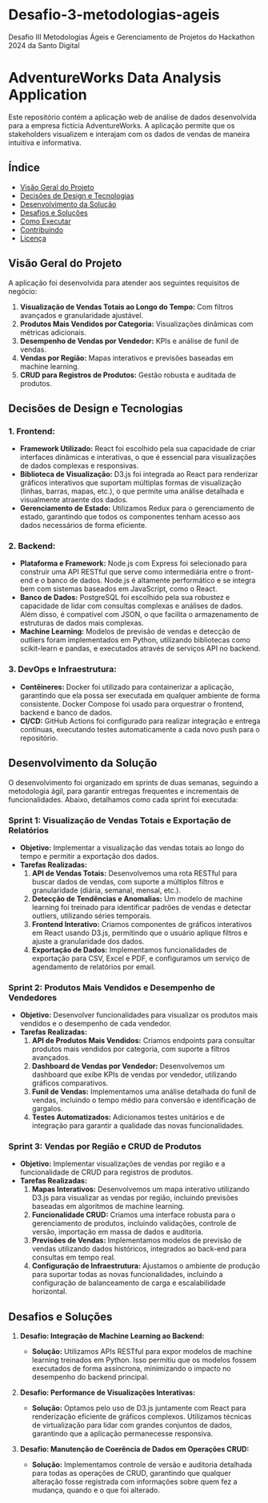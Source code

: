 # Desafio-3-metodologias-ageis
Desafio III Metodologias Ágeis e Gerenciamento de Projetos do Hackathon 2024 da Santo Digital
# AdventureWorks Data Analysis Application

Este repositório contém a aplicação web de análise de dados desenvolvida para a empresa fictícia AdventureWorks. A aplicação permite que os stakeholders visualizem e interajam com os dados de vendas de maneira intuitiva e informativa.

## Índice
- [Visão Geral do Projeto](#visão-geral-do-projeto)
- [Decisões de Design e Tecnologias](#decisões-de-design-e-tecnologias)
- [Desenvolvimento da Solução](#desenvolvimento-da-solução)
- [Desafios e Soluções](#desafios-e-soluções)
- [Como Executar](#como-executar)
- [Contribuindo](#contribuindo)
- [Licença](#licença)

## Visão Geral do Projeto

A aplicação foi desenvolvida para atender aos seguintes requisitos de negócio:
1. **Visualização de Vendas Totais ao Longo do Tempo:** Com filtros avançados e granularidade ajustável.
2. **Produtos Mais Vendidos por Categoria:** Visualizações dinâmicas com métricas adicionais.
3. **Desempenho de Vendas por Vendedor:** KPIs e análise de funil de vendas.
4. **Vendas por Região:** Mapas interativos e previsões baseadas em machine learning.
5. **CRUD para Registros de Produtos:** Gestão robusta e auditada de produtos.

## Decisões de Design e Tecnologias

### 1. **Frontend:**
- **Framework Utilizado:** React foi escolhido pela sua capacidade de criar interfaces dinâmicas e interativas, o que é essencial para visualizações de dados complexas e responsivas.
- **Biblioteca de Visualização:** D3.js foi integrada ao React para renderizar gráficos interativos que suportam múltiplas formas de visualização (linhas, barras, mapas, etc.), o que permite uma análise detalhada e visualmente atraente dos dados.
- **Gerenciamento de Estado:** Utilizamos Redux para o gerenciamento de estado, garantindo que todos os componentes tenham acesso aos dados necessários de forma eficiente.

### 2. **Backend:**
- **Plataforma e Framework:** Node.js com Express foi selecionado para construir uma API RESTful que serve como intermediária entre o front-end e o banco de dados. Node.js é altamente performático e se integra bem com sistemas baseados em JavaScript, como o React.
- **Banco de Dados:** PostgreSQL foi escolhido pela sua robustez e capacidade de lidar com consultas complexas e análises de dados. Além disso, é compatível com JSON, o que facilita o armazenamento de estruturas de dados mais complexas.
- **Machine Learning:** Modelos de previsão de vendas e detecção de outliers foram implementados em Python, utilizando bibliotecas como scikit-learn e pandas, e executados através de serviços API no backend.

### 3. **DevOps e Infraestrutura:**
- **Contêineres:** Docker foi utilizado para containerizar a aplicação, garantindo que ela possa ser executada em qualquer ambiente de forma consistente. Docker Compose foi usado para orquestrar o frontend, backend e banco de dados.
- **CI/CD:** GitHub Actions foi configurado para realizar integração e entrega contínuas, executando testes automaticamente a cada novo push para o repositório.

## Desenvolvimento da Solução

O desenvolvimento foi organizado em sprints de duas semanas, seguindo a metodologia ágil, para garantir entregas frequentes e incrementais de funcionalidades. Abaixo, detalhamos como cada sprint foi executada:

### Sprint 1: Visualização de Vendas Totais e Exportação de Relatórios

- **Objetivo:** Implementar a visualização das vendas totais ao longo do tempo e permitir a exportação dos dados.
- **Tarefas Realizadas:**
  1. **API de Vendas Totais:** Desenvolvemos uma rota RESTful para buscar dados de vendas, com suporte a múltiplos filtros e granularidade (diária, semanal, mensal, etc.).
  2. **Detecção de Tendências e Anomalias:** Um modelo de machine learning foi treinado para identificar padrões de vendas e detectar outliers, utilizando séries temporais.
  3. **Frontend Interativo:** Criamos componentes de gráficos interativos em React usando D3.js, permitindo que o usuário aplique filtros e ajuste a granularidade dos dados.
  4. **Exportação de Dados:** Implementamos funcionalidades de exportação para CSV, Excel e PDF, e configuramos um serviço de agendamento de relatórios por email.

### Sprint 2: Produtos Mais Vendidos e Desempenho de Vendedores

- **Objetivo:** Desenvolver funcionalidades para visualizar os produtos mais vendidos e o desempenho de cada vendedor.
- **Tarefas Realizadas:**
  1. **API de Produtos Mais Vendidos:** Criamos endpoints para consultar produtos mais vendidos por categoria, com suporte a filtros avançados.
  2. **Dashboard de Vendas por Vendedor:** Desenvolvemos um dashboard que exibe KPIs de vendas por vendedor, utilizando gráficos comparativos.
  3. **Funil de Vendas:** Implementamos uma análise detalhada do funil de vendas, incluindo o tempo médio para conversão e identificação de gargalos.
  4. **Testes Automatizados:** Adicionamos testes unitários e de integração para garantir a qualidade das novas funcionalidades.

### Sprint 3: Vendas por Região e CRUD de Produtos

- **Objetivo:** Implementar visualizações de vendas por região e a funcionalidade de CRUD para registros de produtos.
- **Tarefas Realizadas:**
  1. **Mapas Interativos:** Desenvolvemos um mapa interativo utilizando D3.js para visualizar as vendas por região, incluindo previsões baseadas em algoritmos de machine learning.
  2. **Funcionalidade CRUD:** Criamos uma interface robusta para o gerenciamento de produtos, incluindo validações, controle de versão, importação em massa de dados e auditoria.
  3. **Previsões de Vendas:** Implementamos modelos de previsão de vendas utilizando dados históricos, integrados ao back-end para consultas em tempo real.
  4. **Configuração de Infraestrutura:** Ajustamos o ambiente de produção para suportar todas as novas funcionalidades, incluindo a configuração de balanceamento de carga e escalabilidade horizontal.

## Desafios e Soluções

1. **Desafio: Integração de Machine Learning ao Backend:**
   - **Solução:** Utilizamos APIs RESTful para expor modelos de machine learning treinados em Python. Isso permitiu que os modelos fossem executados de forma assíncrona, minimizando o impacto no desempenho do backend principal.

2. **Desafio: Performance de Visualizações Interativas:**
   - **Solução:** Optamos pelo uso de D3.js juntamente com React para renderização eficiente de gráficos complexos. Utilizamos técnicas de virtualização para lidar com grandes conjuntos de dados, garantindo que a aplicação permanecesse responsiva.

3. **Desafio: Manutenção de Coerência de Dados em Operações CRUD:**
   - **Solução:** Implementamos controle de versão e auditoria detalhada para todas as operações de CRUD, garantindo que qualquer alteração fosse registrada com informações sobre quem fez a mudança, quando e o que foi alterado.



